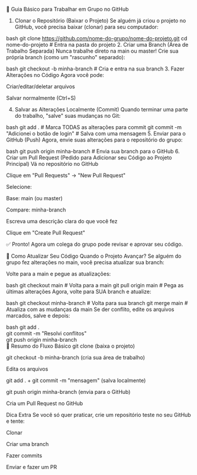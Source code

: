 📌 Guia Básico para Trabalhar em Grupo no GitHub
1. Clonar o Repositório (Baixar o Projeto)
Se alguém já criou o projeto no GitHub, você precisa baixar (clonar) para seu computador:

bash
git clone https://github.com/nome-do-grupo/nome-do-projeto.git
cd nome-do-projeto  # Entra na pasta do projeto
2. Criar uma Branch (Área de Trabalho Separada)
Nunca trabalhe direto na main ou master! Crie sua própria branch (como um "rascunho" separado):

bash
git checkout -b minha-branch  # Cria e entra na sua branch
3. Fazer Alterações no Código
Agora você pode:

Criar/editar/deletar arquivos

Salvar normalmente (Ctrl+S)

4. Salvar as Alterações Localmente (Commit)
Quando terminar uma parte do trabalho, "salve" suas mudanças no Git:

bash
git add .  # Marca TODAS as alterações para commit
git commit -m "Adicionei o botão de login"  # Salva com uma mensagem
5. Enviar para o GitHub (Push)
Agora, envie suas alterações para o repositório do grupo:

bash
git push origin minha-branch  # Envia sua branch para o GitHub
6. Criar um Pull Request (Pedido para Adicionar seu Código ao Projeto Principal)
Vá no repositório no GitHub

Clique em "Pull Requests" → "New Pull Request"

Selecione:

Base: main (ou master)

Compare: minha-branch

Escreva uma descrição clara do que você fez

Clique em "Create Pull Request"

✅ Pronto! Agora um colega do grupo pode revisar e aprovar seu código.

🔄 Como Atualizar Seu Código Quando o Projeto Avançar?
Se alguém do grupo fez alterações no main, você precisa atualizar sua branch:

Volte para a main e pegue as atualizações:

bash
git checkout main           # Volta para a main
git pull origin main        # Pega as últimas alterações
Agora, volte para SUA branch e atualize:

bash
git checkout minha-branch   # Volta para sua branch
git merge main              # Atualiza com as mudanças da main
Se der conflito, edite os arquivos marcados, salve e depois:

bash
git add .  
git commit -m "Resolvi conflitos"  
git push origin minha-branch  
📌 Resumo do Fluxo Básico
git clone (baixa o projeto)

git checkout -b minha-branch (cria sua área de trabalho)

Edita os arquivos

git add . + git commit -m "mensagem" (salva localmente)

git push origin minha-branch (envia para o GitHub)

Cria um Pull Request no GitHub

Dica Extra
Se você só quer praticar, crie um repositório teste no seu GitHub e tente:

Clonar

Criar uma branch

Fazer commits

Enviar e fazer um PR
